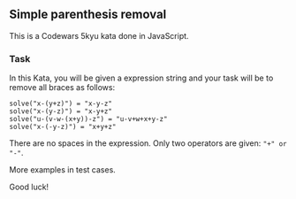 ## Simple parenthesis removal

This is a Codewars 5kyu kata done in JavaScript.

### Task

In this Kata, you will be given a expression string and your task will be to remove all braces as follows:

```
solve("x-(y+z)") = "x-y-z"
solve("x-(y-z)") = "x-y+z"
solve("u-(v-w-(x+y))-z") = "u-v+w+x+y-z"
solve("x-(-y-z)") = "x+y+z"
```

There are no spaces in the expression. Only two operators are given: `"+" or "-"`.

More examples in test cases.

Good luck!
